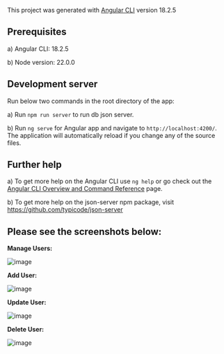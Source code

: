 This project was generated with [Angular CLI](https://github.com/angular/angular-cli) version 18.2.5

## Prerequisites
a) Angular CLI: 18.2.5

b) Node version: 22.0.0

## Development server
Run below two commands in the root directory of the app:

a) Run `npm run server` to run db json server.

b) Run `ng serve` for Angular app and navigate to `http://localhost:4200/`. The application will automatically reload if you change any of the source files.

## Further help
a) To get more help on the Angular CLI use `ng help` or go check out the [Angular CLI Overview and Command Reference](https://angular.dev/tools/cli) page.

b) To get more help on the json-server npm package, visit https://github.com/typicode/json-server



## Please see the screenshots below: 

**Manage Users:**

![image](https://github.com/user-attachments/assets/15130cb0-b296-45cc-9ff8-7c9d23c12132)

**Add User:**

![image](https://github.com/user-attachments/assets/718bf26f-f3bb-4362-8b17-94e0a0950ca6)

**Update User:**

![image](https://github.com/user-attachments/assets/48ebd920-144b-4431-bf80-54e6571ebf39)

**Delete User:**

![image](https://github.com/user-attachments/assets/1552ca97-89dd-4141-b137-2714b6b0626c)


